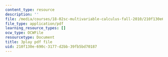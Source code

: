 ```yaml
---
content_type: resource
description: ''
file: /media/courses/18-02sc-multivariable-calculus-fall-2010/210f130e690c3177d2bb39fb5bd70187_YmAMEi-Faz8.pdf
file_type: application/pdf
learning_resource_types: []
ocw_type: OCWFile
resourcetype: Document
title: 3play pdf file
uid: 210f130e-690c-3177-d2bb-39fb5bd70187
---
```

